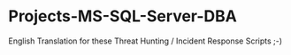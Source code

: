# Projects-MS-SQL-Server-DBA
English Translation for these Threat Hunting / Incident Response Scripts ;-)

